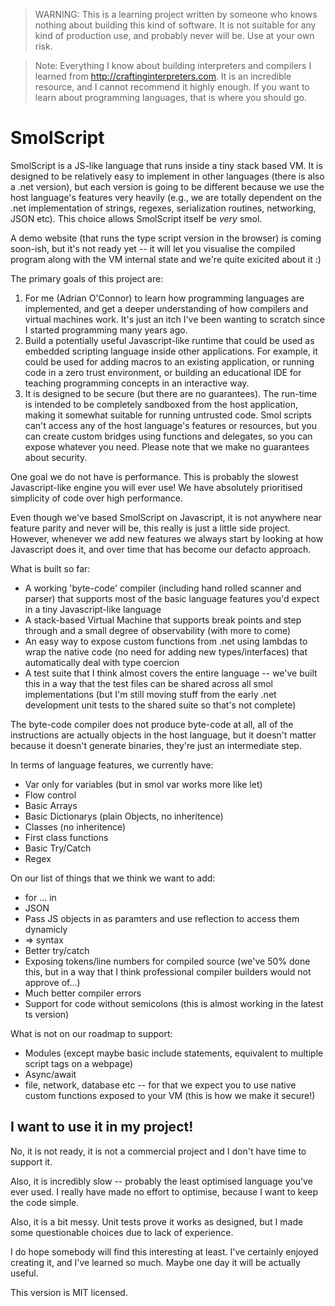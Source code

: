 > WARNING: This is a learning project written by someone who knows nothing about building this kind of software. It is not suitable for any kind of production use, and probably never will be. Use at your own risk.

> Note: Everything I know about building interpreters and compilers I learned from http://craftinginterpreters.com. It is an incredible resource, and I cannot recommend it highly enough. If you want to learn about programming languages, that is where you should go.

# SmolScript

SmolScript is a JS-like language that runs inside a tiny stack based VM. It is designed to be relatively easy to implement in other languages (there is also a .net version), but each version is going to be different because we use the host language's features very heavily (e.g., we are totally dependent on the .net implementation of strings, regexes, serialization routines, networking, JSON etc). This choice allows SmolScript itself be *very* smol.

A demo website (that runs the type script version in the browser) is coming soon-ish, but it's not ready yet -- it will let you visualise the compiled program along with the VM internal state and we're quite exicited about it :)

The primary goals of this project are:

1. For me (Adrian O'Connor) to learn how programming languages are implemented, and get a deeper understanding of how compilers and virtual machines work. It's just an itch I've been wanting to scratch since I started programming many years ago.
2. Build a potentially useful Javascript-like runtime that could be used as embedded scripting language inside other applications. For example, it could be used for adding macros to an existing application, or running code in a zero trust environment, or building an educational IDE for teaching programming concepts in an interactive way.
3. It is designed to be secure (but there are no guarantees). The run-time is intended to be completely sandboxed from the host application, making it somewhat suitable for running untrusted code. Smol scripts can't access any of the host language's features or resources, but you can create custom bridges using functions and delegates, so you can expose whatever you need. Please note that we make no guarantees about security.

One goal we do not have is performance. This is probably the slowest Javascript-like engine you will ever use! We have absolutely prioritised simplicity of code over high performance.

Even though we've based SmolScript on Javascript, it is not anywhere near feature parity and never will be, this really is just a little side project. However, whenever we add new features we always start by looking at how Javascript does it, and over time that has become our defacto approach.

What is built so far:

* A working 'byte-code' compiler (including hand rolled scanner and parser) that supports most of the basic language features you'd expect in a tiny Javascript-like language
* A stack-based Virtual Machine that supports break points and step through and a small degree of observability (with more to come)
* An easy way to expose custom functions from .net using lambdas to wrap the native code (no need for adding new types/interfaces) that automatically deal with type coercion
* A test suite that I think almost covers the entire language -- we've built this in a way that the test files can be shared across all smol implementations (but I'm still moving stuff from the early .net development unit tests to the shared suite so that's not complete)

The byte-code compiler does not produce byte-code at all, all of the instructions are actually objects in the host language, but it doesn't matter because it doesn't generate binaries, they're just an intermediate step.

In terms of language features, we currently have:

* Var only for variables (but in smol var works more like let)
* Flow control
* Basic Arrays
* Basic Dictionarys (plain Objects, no inheritence)
* Classes (no inheritence)
* First class functions
* Basic Try/Catch
* Regex

On our list of things that we think we want to add:

* for ... in
* JSON
* Pass JS objects in as paramters and use reflection to access them dynamicly
* => syntax
* Better try/catch
* Exposing tokens/line numbers for compiled source (we've 50% done this, but in a way that I think professional compiler builders would not approve of...)
* Much better compiler errors
* Support for code without semicolons (this is almost working in the latest ts version)

What is not on our roadmap to support:

* Modules (except maybe basic include statements, equivalent to multiple script tags on a webpage)
* Async/await
* file, network, database etc -- for that we expect you to use native custom functions exposed to your VM (this is how we make it secure!)

## I want to use it in my project!

No, it is not ready, it is not a commercial project and I don't have time to support it.

Also, it is incredibly slow -- probably the least optimised language you've ever used. I really have made no effort to optimise, because I want to keep the code simple.

Also, it is a bit messy. Unit tests prove it works as designed, but I made some questionable choices due to lack of experience.

I do hope somebody will find this interesting at least. I've certainly enjoyed creating it, and I've learned so much. Maybe one day it will be actually useful.

This version is MIT licensed.